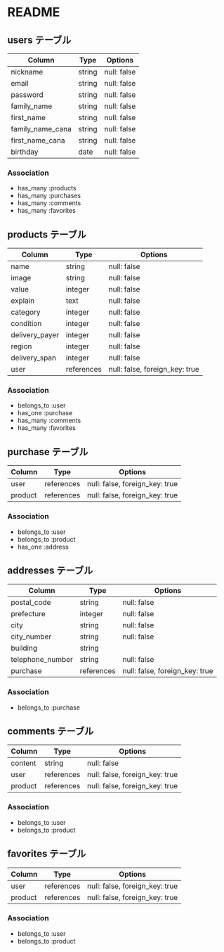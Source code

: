 # README

## users テーブル
| Column           | Type    | Options     |
| ---------------- | ------- | ----------- |
| nickname         | string  | null: false |
| email            | string  | null: false |
| password         | string  | null: false |
| family_name      | string  | null: false |
| first_name       | string  | null: false |
| family_name_cana | string  | null: false |
| first_name_cana  | string  | null: false |
| birthday         | date    | null: false |
### Association
- has_many :products
- has_many :purchases
- has_many :comments
- has_many :favorites

## products テーブル
| Column         | Type       | Options                         |
| -------------- | ---------- | ------------------------------- |
| name           | string     | null: false                     |
| image          | string     | null: false                     |
| value          | integer    | null: false                     |
| explain        | text       | null: false                     |
| category       | integer    | null: false                     |
| condition      | integer    | null: false                     |
| delivery_payer | integer    | null: false                     |
| region         | integer    | null: false                     |
| delivery_span  | integer    | null: false                     |
| user           | references | null: false, foreign_key: true  |
### Association
- belongs_to :user
- has_one :purchase
- has_many :comments
- has_many :favorites

## purchase テーブル
| Column         | Type       | Options                         |
| -------------- | ---------- | ------------------------------- |
| user           | references | null: false, foreign_key: true  |
| product        | references | null: false, foreign_key: true  |
### Association
- belongs_to :user
- belongs_to :product
- has_one :address

## addresses テーブル
| Column           | Type       | Options                         |
| ---------------- | ---------- | ------------------------------- |
| postal_code      | string     | null: false                     |
| prefecture       | integer    | null: false                     |
| city             | string     | null: false                     |
| city_number      | string     | null: false                     |
| building         | string     |                                 |
| telephone_number | string     | null: false                     |
| purchase         | references | null: false, foreign_key: true  |
### Association
- belongs_to :purchase

## comments テーブル
| Column  | Type       | Options                         |
| ------- | ---------- | ------------------------------- |
| content | string     | null: false                     |
| user    | references | null: false, foreign_key: true  |
| product | references | null: false, foreign_key: true  |
### Association
- belongs_to :user
- belongs_to :product

## favorites テーブル
| Column  | Type       | Options                         |
| ------- | ---------- | ------------------------------- |
| user    | references | null: false, foreign_key: true  |
| product | references | null: false, foreign_key: true  |
### Association
- belongs_to :user
- belongs_to :product